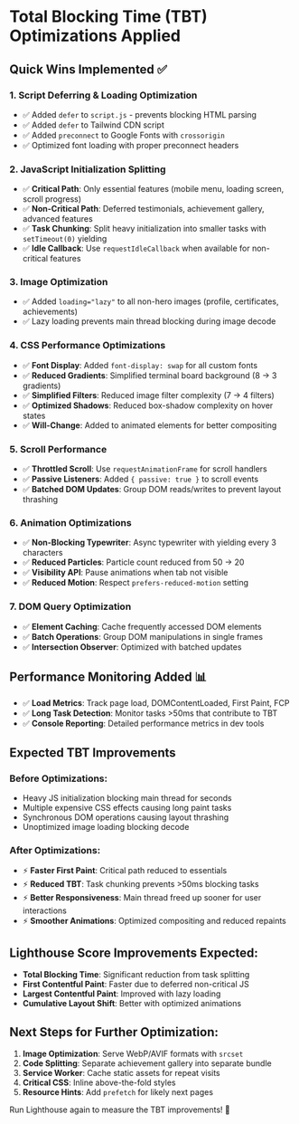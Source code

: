 # Total Blocking Time (TBT) Optimizations Applied

## Quick Wins Implemented ✅

### 1. Script Deferring & Loading Optimization
- ✅ Added `defer` to `script.js` - prevents blocking HTML parsing
- ✅ Added `defer` to Tailwind CDN script
- ✅ Added `preconnect` to Google Fonts with `crossorigin`
- ✅ Optimized font loading with proper preconnect headers

### 2. JavaScript Initialization Splitting
- ✅ **Critical Path**: Only essential features (mobile menu, loading screen, scroll progress)
- ✅ **Non-Critical Path**: Deferred testimonials, achievement gallery, advanced features
- ✅ **Task Chunking**: Split heavy initialization into smaller tasks with `setTimeout(0)` yielding
- ✅ **Idle Callback**: Use `requestIdleCallback` when available for non-critical features

### 3. Image Optimization
- ✅ Added `loading="lazy"` to all non-hero images (profile, certificates, achievements)
- ✅ Lazy loading prevents main thread blocking during image decode

### 4. CSS Performance Optimizations
- ✅ **Font Display**: Added `font-display: swap` for all custom fonts
- ✅ **Reduced Gradients**: Simplified terminal board background (8 → 3 gradients)
- ✅ **Simplified Filters**: Reduced image filter complexity (7 → 4 filters)
- ✅ **Optimized Shadows**: Reduced box-shadow complexity on hover states
- ✅ **Will-Change**: Added to animated elements for better compositing

### 5. Scroll Performance
- ✅ **Throttled Scroll**: Use `requestAnimationFrame` for scroll handlers
- ✅ **Passive Listeners**: Added `{ passive: true }` to scroll events
- ✅ **Batched DOM Updates**: Group DOM reads/writes to prevent layout thrashing

### 6. Animation Optimizations
- ✅ **Non-Blocking Typewriter**: Async typewriter with yielding every 3 characters
- ✅ **Reduced Particles**: Particle count reduced from 50 → 20
- ✅ **Visibility API**: Pause animations when tab not visible
- ✅ **Reduced Motion**: Respect `prefers-reduced-motion` setting

### 7. DOM Query Optimization
- ✅ **Element Caching**: Cache frequently accessed DOM elements
- ✅ **Batch Operations**: Group DOM manipulations in single frames
- ✅ **Intersection Observer**: Optimized with batched updates

## Performance Monitoring Added 📊

- ✅ **Load Metrics**: Track page load, DOMContentLoaded, First Paint, FCP
- ✅ **Long Task Detection**: Monitor tasks >50ms that contribute to TBT
- ✅ **Console Reporting**: Detailed performance metrics in dev tools

## Expected TBT Improvements

### Before Optimizations:
- Heavy JS initialization blocking main thread for seconds
- Multiple expensive CSS effects causing long paint tasks
- Synchronous DOM operations causing layout thrashing
- Unoptimized image loading blocking decode

### After Optimizations:
- ⚡ **Faster First Paint**: Critical path reduced to essentials
- ⚡ **Reduced TBT**: Task chunking prevents >50ms blocking tasks
- ⚡ **Better Responsiveness**: Main thread freed up sooner for user interactions
- ⚡ **Smoother Animations**: Optimized compositing and reduced repaints

## Lighthouse Score Improvements Expected:
- **Total Blocking Time**: Significant reduction from task splitting
- **First Contentful Paint**: Faster due to deferred non-critical JS
- **Largest Contentful Paint**: Improved with lazy loading
- **Cumulative Layout Shift**: Better with optimized animations

## Next Steps for Further Optimization:
1. **Image Optimization**: Serve WebP/AVIF formats with `srcset`
2. **Code Splitting**: Separate achievement gallery into separate bundle
3. **Service Worker**: Cache static assets for repeat visits
4. **Critical CSS**: Inline above-the-fold styles
5. **Resource Hints**: Add `prefetch` for likely next pages

Run Lighthouse again to measure the TBT improvements! 🚀
